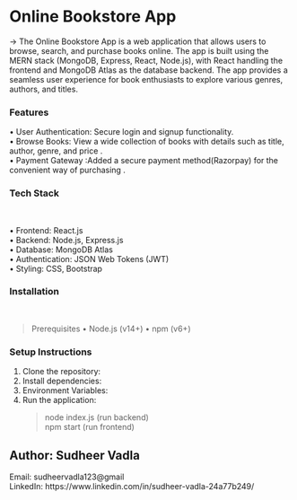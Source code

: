 <h1>Online Bookstore App</h1>

-> The Online Bookstore App is a web application that allows users to browse, search, and purchase books online. 
The app is built using the MERN stack (MongoDB, Express, React, Node.js), with React handling the
frontend and MongoDB Atlas as the database backend. The app provides a seamless user experience for book
enthusiasts to explore various genres, authors, and titles.

<h3> Features</h3>

• User Authentication: Secure login and signup functionality.</br>
• Browse Books: View a wide collection of books with details such as title, author, genre, and price .</br>
• Payment Gateway :Added a secure payment method(Razorpay) for the convenient way of purchasing .</br>


<h3> Tech Stack </h3></br>

• Frontend: React.js </br>
• Backend: Node.js, Express.js</br>
• Database: MongoDB Atlas</br>
• Authentication: JSON Web Tokens (JWT)</br>
• Styling: CSS, Bootstrap</br>

<h3>Installation </h3></br>

> Prerequisites
• Node.js (v14+)
• npm (v6+)

<h3>Setup Instructions </h3>

1. Clone the repository:</br>
2. Install dependencies:</br>
3. Environment Variables:</br>
4. Run the application:</br>
   > node index.js (run backend)</br>
   > npm start     (run frontend)</br>

<h2>Author: Sudheer Vadla</h2>
Email: sudheervadla123@gmail</br>
LinkedIn: https://www.linkedin.com/in/sudheer-vadla-24a77b249/</br>


